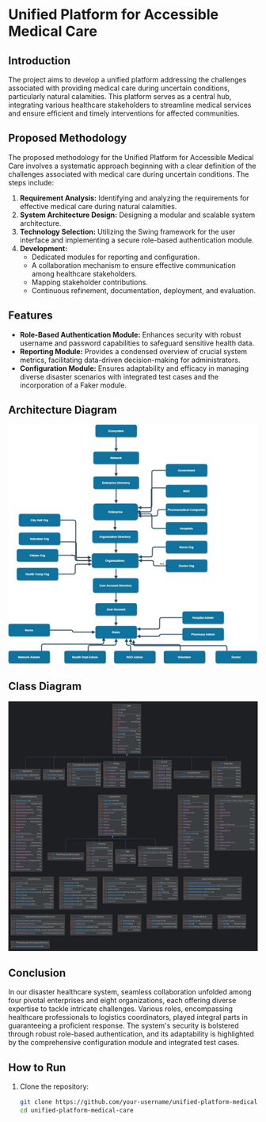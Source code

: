 # Unified Platform for Accessible Medical Care

## Introduction
The project aims to develop a unified platform addressing the challenges associated with providing medical care during uncertain conditions, particularly natural calamities. This platform serves as a central hub, integrating various healthcare stakeholders to streamline medical services and ensure efficient and timely interventions for affected communities.

## Proposed Methodology
The proposed methodology for the Unified Platform for Accessible Medical Care involves a systematic approach beginning with a clear definition of the challenges associated with medical care during uncertain conditions. The steps include:

1. **Requirement Analysis:** Identifying and analyzing the requirements for effective medical care during natural calamities.
2. **System Architecture Design:** Designing a modular and scalable system architecture.
3. **Technology Selection:** Utilizing the Swing framework for the user interface and implementing a secure role-based authentication module.
4. **Development:**
   - Dedicated modules for reporting and configuration.
   - A collaboration mechanism to ensure effective communication among healthcare stakeholders.
   - Mapping stakeholder contributions.
   - Continuous refinement, documentation, deployment, and evaluation.

## Features
- **Role-Based Authentication Module:** Enhances security with robust username and password capabilities to safeguard sensitive health data.
- **Reporting Module:** Provides a condensed overview of crucial system metrics, facilitating data-driven decision-making for administrators.
- **Configuration Module:** Ensures adaptability and efficacy in managing diverse disaster scenarios with integrated test cases and the incorporation of a Faker module.

## Architecture Diagram
![Architecture Diagram](https://github.com/satishparaddi/MediRescue/blob/main/MediRescue_Architecture_Diagram.png)

## Class Diagram
![Class Diagram](https://github.com/satishparaddi/MediRescue/blob/main/MediRescue_Class_Diagram.png)

## Conclusion
In our disaster healthcare system, seamless collaboration unfolded among four pivotal enterprises and eight organizations, each offering diverse expertise to tackle intricate challenges. Various roles, encompassing healthcare professionals to logistics coordinators, played integral parts in guaranteeing a proficient response. The system's security is bolstered through robust role-based authentication, and its adaptability is highlighted by the comprehensive configuration module and integrated test cases.

## How to Run
1. Clone the repository:
   ```bash
   git clone https://github.com/your-username/unified-platform-medical-care.git
   cd unified-platform-medical-care
